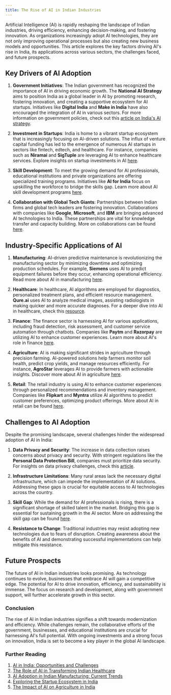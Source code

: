 ```yaml
---
title: The Rise of AI in Indian Industries
---
```


Artificial Intelligence (AI) is rapidly reshaping the landscape of Indian industries, driving efficiency, enhancing decision-making, and fostering innovation. As organizations increasingly adopt AI technologies, they are not only improving operational processes but also creating new business models and opportunities. This article explores the key factors driving AI's rise in India, its applications across various sectors, the challenges faced, and future prospects.

## **Key Drivers of AI Adoption**

1. **Government Initiatives**: 
   The Indian government has recognized the importance of AI in driving economic growth. The **National AI Strategy** aims to position India as a global leader in AI by promoting research, fostering innovation, and creating a supportive ecosystem for AI startups. Initiatives like **Digital India** and **Make in India** have also encouraged the integration of AI in various sectors. For more information on government policies, check out this [article on India's AI strategy](https://www.mea.gov.in).

2. **Investment in Startups**: 
   India is home to a vibrant startup ecosystem that is increasingly focusing on AI-driven solutions. The influx of venture capital funding has led to the emergence of numerous AI startups in sectors like fintech, edtech, and healthcare. For instance, companies such as **Niramai** and **SigTuple** are leveraging AI to enhance healthcare services. Explore insights on startup investments in AI [here](https://www.forbes.com).

3. **Skill Development**: 
   To meet the growing demand for AI professionals, educational institutions and private organizations are offering specialized training programs. Initiatives like **AI for India** focus on upskilling the workforce to bridge the skills gap. Learn more about AI skill development programs [here](https://www.nasscom.in).

4. **Collaboration with Global Tech Giants**: 
   Partnerships between Indian firms and global tech leaders are fostering innovation. Collaborations with companies like **Google**, **Microsoft**, and **IBM** are bringing advanced AI technologies to India. These partnerships are vital for knowledge transfer and capacity building. More on collaborations can be found [here](https://www.business-standard.com).

## **Industry-Specific Applications of AI**

1. **Manufacturing**: 
   AI-driven predictive maintenance is revolutionizing the manufacturing sector by minimizing downtime and optimizing production schedules. For example, **Siemens** uses AI to predict equipment failures before they occur, enhancing operational efficiency. Read more about AI in manufacturing [here](https://www.industryweek.com).

2. **Healthcare**: 
   In healthcare, AI algorithms are employed for diagnostics, personalized treatment plans, and efficient resource management. **Qure.ai** uses AI to analyze medical images, assisting radiologists in making quicker and more accurate diagnoses. For a deeper dive into AI in healthcare, check this [resource](https://www.healthcareitnews.com).

3. **Finance**: 
   The finance sector is harnessing AI for various applications, including fraud detection, risk assessment, and customer service automation through chatbots. Companies like **Paytm** and **Razorpay** are utilizing AI to enhance customer experiences. Learn more about AI's role in finance [here](https://www.financialexpress.com).

4. **Agriculture**: 
   AI is making significant strides in agriculture through precision farming. AI-powered solutions help farmers monitor soil health, predict crop yields, and manage resources efficiently. For instance, **AgroStar** leverages AI to provide farmers with actionable insights. Discover more about AI in agriculture [here](https://www.agfundernews.com).

5. **Retail**: 
   The retail industry is using AI to enhance customer experiences through personalized recommendations and inventory management. Companies like **Flipkart** and **Myntra** utilize AI algorithms to predict customer preferences, optimizing product offerings. More about AI in retail can be found [here](https://www.retaildive.com).

## **Challenges to AI Adoption**

Despite the promising landscape, several challenges hinder the widespread adoption of AI in India:

1. **Data Privacy and Security**: 
   The increase in data collection raises concerns about privacy and security. With stringent regulations like the **Personal Data Protection Bill**, companies must prioritize data security. For insights on data privacy challenges, check this [article](https://www.livemint.com).

2. **Infrastructure Limitations**: 
   Many rural areas lack the necessary digital infrastructure, which can impede the implementation of AI solutions. Addressing these gaps is crucial for equitable access to AI technologies across the country.

3. **Skill Gap**: 
   While the demand for AI professionals is rising, there is a significant shortage of skilled talent in the market. Bridging this gap is essential for sustaining growth in the AI sector. More on addressing the skill gap can be found [here](https://www.brookings.edu).

4. **Resistance to Change**: 
   Traditional industries may resist adopting new technologies due to fears of disruption. Creating awareness about the benefits of AI and demonstrating successful implementations can help mitigate this resistance.

## **Future Prospects**

The future of AI in Indian industries looks promising. As technology continues to evolve, businesses that embrace AI will gain a competitive edge. The potential for AI to drive innovation, efficiency, and sustainability is immense. The focus on research and development, along with government support, will further accelerate growth in this sector.

### Conclusion

The rise of AI in Indian industries signifies a shift towards modernization and efficiency. While challenges remain, the collaborative efforts of the government, businesses, and educational institutions are crucial for harnessing AI's full potential. With ongoing investments and a strong focus on innovation, India is set to become a key player in the global AI landscape.

### Further Reading
1. [AI in India: Opportunities and Challenges](https://www.analyticsinsight.net)
2. [The Role of AI in Transforming Indian Healthcare](https://www.healthaffairs.org)
3. [AI Adoption in Indian Manufacturing: Current Trends](https://www.manufacturing.net)
4. [Exploring the Startup Ecosystem in India](https://yourstory.com)
5. [The Impact of AI on Agriculture in India](https://www.agribusinessglobal.com)
